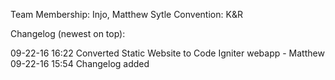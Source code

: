 Team Membership: Injo, Matthew
Sytle Convention: K&R

Changelog (newest on top):

09-22-16 16:22 Converted Static Website to Code Igniter webapp - Matthew
09-22-16 15:54 Changelog added
